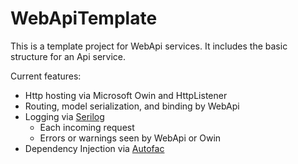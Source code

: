 # WebApiTemplate

This is a template project for WebApi services.
It includes the basic structure for an Api service.

Current features:

* Http hosting via Microsoft Owin and HttpListener
* Routing, model serialization, and binding by WebApi
* Logging via [Serilog](https://github.com/serilog/serilog)
  * Each incoming request
  * Errors or warnings seen by WebApi or Owin
* Dependency Injection via [Autofac](https://github.com/autofac/Autofac)


